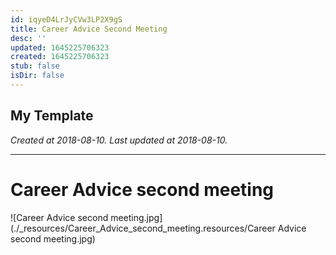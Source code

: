```yaml
---
id: iqyeD4LrJyCVw3LP2X9gS
title: Career Advice Second Meeting
desc: ''
updated: 1645225706323
created: 1645225706323
stub: false
isDir: false
---
```

My Template
---

_Created at 2018-08-10._
_Last updated at 2018-08-10._




---

# Career Advice second meeting


![Career Advice second meeting.jpg](./_resources/Career_Advice_second_meeting.resources/Career Advice second meeting.jpg)

